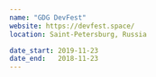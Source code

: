 ```yaml
---
name: "GDG DevFest"
website: https://devfest.space/
location: Saint-Petersburg, Russia

date_start: 2019-11-23
date_end:   2018-11-23
---
```

